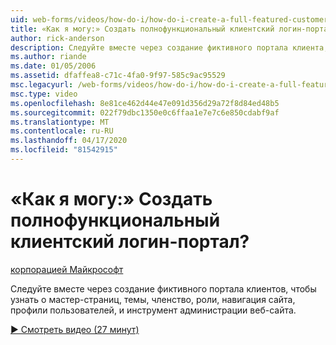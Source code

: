 ```yaml
---
uid: web-forms/videos/how-do-i/how-do-i-create-a-full-featured-customer-login-portal
title: «Как я могу:» Создать полнофункциональный клиентский логин-портал? | Документы Майкрософт
author: rick-anderson
description: Следуйте вместе через создание фиктивного портала клиента, чтобы узнать о мастер-страниц, темы, членство, роли, навигация по сайту, профили пользователей, и ...
ms.author: riande
ms.date: 01/05/2006
ms.assetid: dfaffea8-c71c-4fa0-9f97-585c9ac95529
msc.legacyurl: /web-forms/videos/how-do-i/how-do-i-create-a-full-featured-customer-login-portal
msc.type: video
ms.openlocfilehash: 8e81ce462d44e47e091d356d29a72f8d84ed48b5
ms.sourcegitcommit: 022f79dbc1350e0c6ffaa1e7e7c6e850cdabf9af
ms.translationtype: MT
ms.contentlocale: ru-RU
ms.lasthandoff: 04/17/2020
ms.locfileid: "81542915"
---
```

# <a name="how-do-i-create-a-full-featured-customer-login-portal"></a>«Как я могу:» Создать полнофункциональный клиентский логин-портал?

[корпорацией Майкрософт](https://github.com/microsoft)

Следуйте вместе через создание фиктивного портала клиентов, чтобы узнать о мастер-страниц, темы, членство, роли, навигация сайта, профили пользователей, и инструмент администрации веб-сайта.

[&#9654; Смотреть видео (27 минут)](https://channel9.msdn.com/Blogs/ASP-NET-Site-Videos/how-do-i-create-a-full-featured-customer-login-portal)
